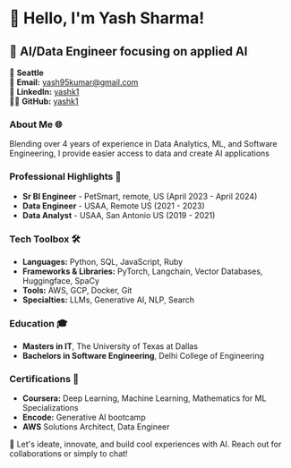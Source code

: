 # 👋 Hello, I'm Yash Sharma!

## 🚀 AI/Data Engineer focusing on applied AI

📍 **Seattle**  
📧 **Email:** [yash95kumar@gmail.com](mailto:yash95kumar@gmail.com)  
🔗 **LinkedIn:** [yashk1](https://linkedin.com/in/yashk1)  
👨‍💻 **GitHub:** [yashk1](https://github.com/yashk1)


### About Me 🌐
Blending over 4 years of experience in Data Analytics, ML, and Software Engineering, I provide easier access to data and create AI applications


### Professional Highlights 🌟
- **Sr BI Engineer** - PetSmart, remote, US (April 2023 - April 2024)
- **Data Engineer** - USAA, Remote US (2021 - 2023)
- **Data Analyst** - USAA, San Antonio US (2019 - 2021)


### Tech Toolbox 🛠️
- **Languages:** Python, SQL, JavaScript, Ruby
- **Frameworks & Libraries:** PyTorch, Langchain, Vector Databases, Huggingface, SpaCy
- **Tools:** AWS, GCP, Docker, Git
- **Specialties:** LLMs, Generative AI, NLP, Search

### Education 🎓
- **Masters in IT**, The University of Texas at Dallas
- **Bachelors in Software Engineering**, Delhi College of Engineering

### Certifications 📜
- **Coursera:** Deep Learning, Machine Learning, Mathematics for ML Specializations
- **Encode:** Generative AI bootcamp
- **AWS** Solutions Architect, Data Engineer

🔗 Let's ideate, innovate, and build cool experiences with AI. Reach out for collaborations or simply to chat!
